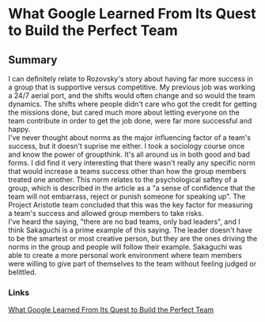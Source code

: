 # What Google Learned From Its Quest to Build the Perfect Team

## Summary
I can definitely relate to Rozovsky's story about having far more success in a group that is supportive versus competitive. My previous job was working a 24/7 aerial port, and the shifts would often change and so would the team dynamics. The shifts where people didn't care who got the credit for getting the missions done, but cared much more about letting everyone on the team contribute in order to get the job done, were far more successful and happy.
\
I've never thought about norms as the major influencing factor of a team's success, but it doesn't suprise me either. I took a sociology course once and know the power of groupthink. It's all around us in both good and bad forms. I did find it very interesting that there wasn't really any specific norm that would increase a teams success other than how the group members treated one another. This norm relates to the psychological saftey of a group, which is described in the article as a "a sense of confidence that the team will not embarrass, reject or punish someone for speaking up". The Project Aristotle team concluded that this was the key factor for measuring a team's success and allowed group members to take risks.
\
I've heard the saying, "there are no bad teams, only bad leaders", and I think Sakaguchi is a prime example of this saying. The leader doesn't have to be the smartest or most creative person, but they are the ones driving the norms in the group and people will follow their example. Sakaguchi was able to create a more personal work environment where team members were willing to give part of themselves to the team without feeling judged or belittled.

### Links
[What Google Learned From Its Quest to Build the Perfect Team](https://www.nytimes.com/2016/02/28/magazine/what-google-learned-from-its-quest-to-build-the-perfect-team.html)